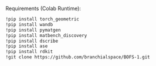 Requirements (Colab Runtime):
```bash
!pip install torch_geometric
!pip install wandb
!pip install pymatgen
!pip install matbench_discovery
!pip install dscribe
!pip install ase
!pip install rdkit
!git clone https://github.com/branchialspace/BOFS-1.git
```
